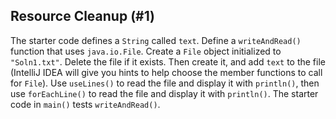## Resource Cleanup (#1)

The starter code defines a `String` called `text`. Define a `writeAndRead()`
function that uses `java.io.File`. Create a `File` object initialized to
`"Soln1.txt"`. Delete the file if it exists. Then create it, and add `text` to
the file (IntelliJ IDEA will give you hints to help choose the member functions
to call for `File`). Use `useLines()` to read the file and display it with
`println()`, then use `forEachLine()` to read the file and display it with
`println()`. The starter code in `main()` tests `writeAndRead()`.